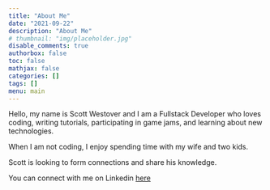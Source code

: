 ```yaml
---
title: "About Me"
date: "2021-09-22"
description: "About Me"
# thumbnail: "img/placeholder.jpg"
disable_comments: true
authorbox: false
toc: false
mathjax: false
categories: []
tags: []
menu: main
---
```


Hello, my name is Scott Westover and I am a Fullstack Developer who loves coding, writing tutorials, participating in game jams, and learning about new technologies.

When I am not coding, I enjoy spending time with my wife and two kids.

Scott is looking to form connections and share his knowledge.

You can connect with me on Linkedin [here](https://www.linkedin.com/in/scott-westover-77393a97/)
